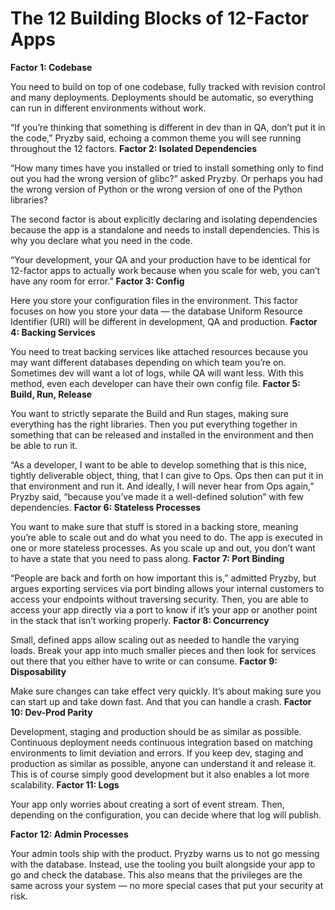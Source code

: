 # The 12 Building Blocks of 12-Factor Apps
**Factor 1: Codebase**

You need to build on top of one codebase, fully tracked with revision control and many deployments. Deployments should be automatic, so everything can run in different environments without work.

“If you’re thinking that something is different in dev than in QA, don’t put it in the code,” Pryzby said, echoing a common theme you will see running throughout the 12 factors.
**Factor 2: Isolated Dependencies**

“How many times have you installed or tried to install something only to find out you had the wrong version of glibc?” asked Pryzby. Or perhaps you had the wrong version of Python or the wrong version of one of the Python libraries?

The second factor is about explicitly declaring and isolating dependencies because the app is a standalone and needs to install dependencies. This is why you declare what you need in the code.

“Your development, your QA and your production have to be identical for 12-factor apps to actually work because when you scale for web, you can’t have any room for error.”
**Factor 3: Config**

Here you store your configuration files in the environment. This factor focuses on how you store your data — the database Uniform Resource Identifier (URI) will be different in development, QA and production.
**Factor 4: Backing Services**

You need to treat backing services like attached resources because you may want different databases depending on which team you’re on. Sometimes dev will want a lot of logs, while QA will want less. With this method, even each developer can have their own config file.
**Factor 5: Build, Run, Release**

You want to strictly separate the Build and Run stages, making sure everything has the right libraries. Then you put everything together in something that can be released and installed in the environment and then be able to run it.

“As a developer, I want to be able to develop something that is this nice, tightly deliverable object, thing, that I can give to Ops. Ops then can put it in that environment and run it. And ideally, I will never hear from Ops again,” Pryzby said, “because you’ve made it a well-defined solution” with few dependencies.
**Factor 6: Stateless Processes**

You want to make sure that stuff is stored in a backing store, meaning you’re able to scale out and do what you need to do. The app is executed in one or more stateless processes. As you scale up and out, you don’t want to have a state that you need to pass along.
**Factor 7: Port Binding**

“People are back and forth on how important this is,” admitted Pryzby, but argues exporting services via port binding allows your internal customers to access your endpoints without traversing security. Then, you are able to access your app directly via a port to know if it’s your app or another point in the stack that isn’t working properly.
**Factor 8: Concurrency**

Small, defined apps allow scaling out as needed to handle the varying loads. Break your app into much smaller pieces and then look for services out there that you either have to write or can consume.
**Factor 9: Disposability**

Make sure changes can take effect very quickly. It’s about making sure you can start up and take down fast. And that you can handle a crash.
**Factor 10: Dev-Prod Parity**

Development, staging and production should be as similar as possible. Continuous deployment needs continuous integration based on matching environments to limit deviation and errors. If you keep dev, staging and production as similar as possible, anyone can understand it and release it. This is of course simply good development but it also enables a lot more scalability.
**Factor 11: Logs**

Your app only worries about creating a sort of event stream. Then, depending on the configuration, you can decide where that log will publish.

**Factor 12: Admin Processes**

Your admin tools ship with the product. Pryzby warns us to not go messing with the database. Instead, use the tooling you built alongside your app to go and check the database. This also means that the privileges are the same across your system — no more special cases that put your security at risk.
